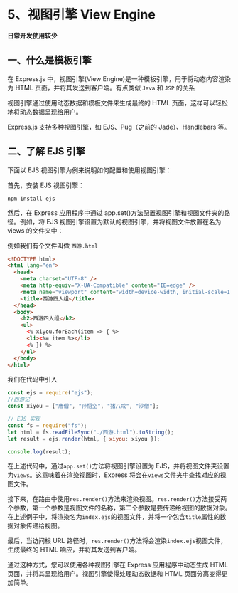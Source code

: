 # 5、视图引擎 View Engine

**日常开发使用较少**

## 一、什么是模板引擎

在 Express.js 中，视图引擎(View Engine)是一种模板引擎，用于将动态内容渲染为 HTML 页面，并将其发送到客户端。有点类似 `Java` 和 `JSP` 的关系

视图引擎通过使用动态数据和模板文件来生成最终的 HTML 页面，这样可以轻松地将动态数据呈现给用户。

Express.js 支持多种视图引擎，如 EJS、Pug（之前的 Jade）、Handlebars 等。

## 二、了解 EJS 引擎

下面以 EJS 视图引擎为例来说明如何配置和使用视图引擎：

首先，安装 EJS 视图引擎：

```shell
npm install ejs
```

然后，在 Express 应用程序中通过 app.set()方法配置视图引擎和视图文件夹的路径。例如，将 EJS 视图引擎设置为默认的视图引擎，并将视图文件放置在名为 views 的文件夹中：

例如我们有个文件叫做 `西游.html`

```html
<!DOCTYPE html>
<html lang="en">
  <head>
    <meta charset="UTF-8" />
    <meta http-equiv="X-UA-Compatible" content="IE=edge" />
    <meta name="viewport" content="width=device-width, initial-scale=1.0" />
    <title>西游四人组</title>
  </head>
  <body>
    <h2>西游四人组</h2>
    <ul>
      <% xiyou.forEach(item => { %>
      <li><%= item %></li>
      <% }) %>
    </ul>
  </body>
</html>
```

我们在代码中引入

```js
const ejs = require("ejs");
//西游记
const xiyou = ["唐僧", "孙悟空", "猪八戒", "沙僧"];

// EJS 实现
const fs = require("fs");
let html = fs.readFileSync("./西游.html").toString();
let result = ejs.render(html, { xiyou: xiyou });

console.log(result);
```

在上述代码中，通过`app.set()`方法将视图引擎设置为 EJS，并将视图文件夹设置为`views`。这意味着在渲染视图时，Express 将会在`views`文件夹中查找对应的视图文件。

接下来，在路由中使用`res.render()`方法来渲染视图。`res.render()`方法接受两个参数，第一个参数是视图文件的名称，第二个参数是要传递给视图的数据对象。在上述例子中，将渲染名为`index.ejs`的视图文件，并将一个包含`title`属性的数据对象传递给视图。

最后，当访问根 URL 路径时，`res.render()`方法将会渲染`index.ejs`视图文件，生成最终的 HTML 响应，并将其发送到客户端。

通过这种方式，您可以使用各种视图引擎在 Express 应用程序中动态生成 HTML 页面，并将其呈现给用户。视图引擎使得处理动态数据和 HTML 页面分离变得更加简单。
